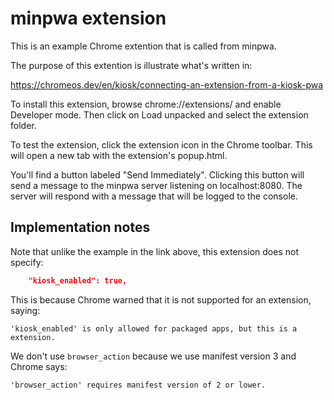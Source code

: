 # minpwa extension

This is an example Chrome extention that is called from minpwa.

The purpose of this extention is illustrate what's written in:

https://chromeos.dev/en/kiosk/connecting-an-extension-from-a-kiosk-pwa

To install this extension, browse chrome://extensions/ and enable Developer mode. Then click on Load unpacked and select the extension folder.

To test the extension, click the extension icon in the Chrome toolbar. This will open a new tab with the extension's popup.html.

You'll find a button labeled "Send Immediately". Clicking this button will send a message to the minpwa server listening on localhost:8080. The server will respond with a message that will be logged to the console.

## Implementation notes

Note that unlike the example in the link above, this extension does not specify:

```json
    "kiosk_enabled": true,
```

This is because Chrome warned that it is not supported for an extension, saying:

```
'kiosk_enabled' is only allowed for packaged apps, but this is a extension.
```

We don't use `browser_action` because we use manifest version 3 and Chrome says:

```
'browser_action' requires manifest version of 2 or lower.
```

